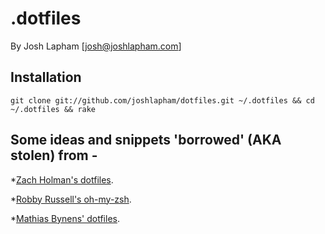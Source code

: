 # .dotfiles

By Josh Lapham [josh@joshlapham.com]

## Installation

`git clone git://github.com/joshlapham/dotfiles.git ~/.dotfiles && cd ~/.dotfiles && rake`

## Some ideas and snippets 'borrowed' (AKA stolen) from -

*[Zach Holman's dotfiles](https://github.com/holman/dotfiles).

*[Robby Russell's oh-my-zsh](https://github.com/robbyrussell/oh-my-zsh).

*[Mathias Bynens' dotfiles](https://github.com/mathiasbynens/dotfiles).
